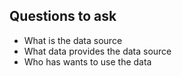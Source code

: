 ## Questions to ask

- What is the data source
- What data provides the data source 
- Who has wants to use the data